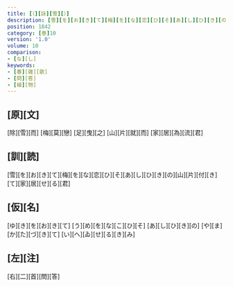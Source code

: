 ```yaml
---
title: [（][詠][雪][）]
description: [雪][を][お][き][て][梅][を][な][恋][ひ][そ][あ][し][ひ][き][の][山][片][付][き][て][家][居][せ][る][君]
position: 1842
category: [巻]10
version: '1.0'
volume: 10
comparison:
- [な][し]
keywords:
- [春][雑][歌]
- [問][答]
- [植][物]
---
```


## [原][文]

[除][雪][而] [梅][莫][戀] [足][曳][之] [山][片][就][而] [家][居][為][流][君]

## [訓][読]

[雪][を][お][き][て][梅][を][な][恋][ひ][そ][あ][し][ひ][き][の][山][片][付][き][て][家][居][せ][る][君]

## [仮][名]

[ゆ][き][を][お][き][て] [う][め][を][な][こ][ひ][そ] [あ][し][ひ][き][の] [や][ま][か][た][づ][き][て] [い][へ][ゐ][せ][る][き][み]

## [左][注]

[右][二][首][問][答]
